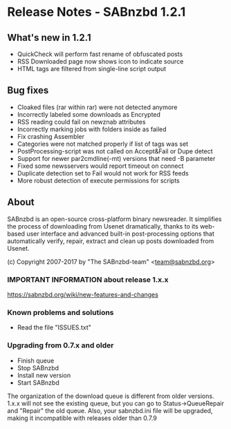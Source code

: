 Release Notes  -  SABnzbd 1.2.1
====================================

## What's new in 1.2.1
- QuickCheck will perform fast rename of obfuscated posts
- RSS Downloaded page now shows icon to indicate source
- HTML tags are filtered from single-line script output

## Bug fixes
- Cloaked files (rar within rar) were not detected anymore
- Incorrectly labeled some downloads as Encrypted
- RSS reading could fail on newznab attributes
- Incorrectly marking jobs with folders inside as failed
- Fix crashing Assembler
- Categories were not matched properly if list of tags was set
- PostProcessing-script was not called on Accept&Fail or Dupe detect
- Support for newer par2cmdline(-mt) versions that need -B parameter
- Fixed some newsservers would report timeout on connect
- Duplicate detection set to Fail would not work for RSS feeds
- More robust detection of execute permissions for scripts

## About
  SABnzbd is an open-source cross-platform binary newsreader.
  It simplifies the process of downloading from Usenet dramatically,
  thanks to its web-based user interface and advanced
  built-in post-processing options that automatically verify, repair,
  extract and clean up posts downloaded from Usenet.

  (c) Copyright 2007-2017 by "The SABnzbd-team" \<team@sabnzbd.org\>

### IMPORTANT INFORMATION about release 1.x.x
<https://sabnzbd.org/wiki/new-features-and-changes>

### Known problems and solutions
- Read the file "ISSUES.txt"

### Upgrading from 0.7.x and older
- Finish queue
- Stop SABnzbd
- Install new version
- Start SABnzbd

The organization of the download queue is different from older versions.
1.x.x will not see the existing queue, but you can go to
Status->QueueRepair and "Repair" the old queue.
Also, your sabnzbd.ini file will be upgraded, making it
incompatible with releases older than 0.7.9
